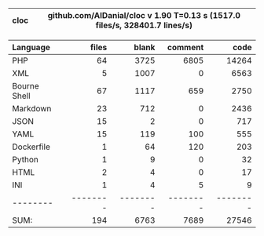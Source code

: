 
cloc|github.com/AlDanial/cloc v 1.90  T=0.13 s (1517.0 files/s, 328401.7 lines/s)
--- | ---

Language|files|blank|comment|code
:-------|-------:|-------:|-------:|-------:
PHP|64|3725|6805|14264
XML|5|1007|0|6563
Bourne Shell|67|1117|659|2750
Markdown|23|712|0|2436
JSON|15|2|0|717
YAML|15|119|100|555
Dockerfile|1|64|120|203
Python|1|9|0|32
HTML|2|4|0|17
INI|1|4|5|9
--------|--------|--------|--------|--------
SUM:|194|6763|7689|27546
